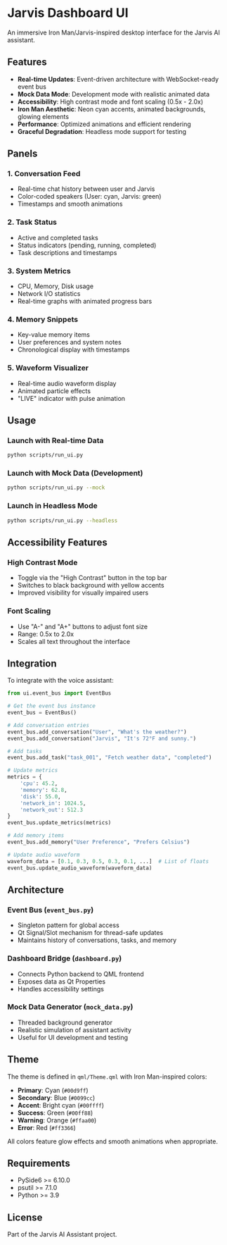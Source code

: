# Jarvis Dashboard UI

An immersive Iron Man/Jarvis-inspired desktop interface for the Jarvis AI assistant.

## Features

- **Real-time Updates**: Event-driven architecture with WebSocket-ready event bus
- **Mock Data Mode**: Development mode with realistic animated data
- **Accessibility**: High contrast mode and font scaling (0.5x - 2.0x)
- **Iron Man Aesthetic**: Neon cyan accents, animated backgrounds, glowing elements
- **Performance**: Optimized animations and efficient rendering
- **Graceful Degradation**: Headless mode support for testing

## Panels

### 1. Conversation Feed
- Real-time chat history between user and Jarvis
- Color-coded speakers (User: cyan, Jarvis: green)
- Timestamps and smooth animations

### 2. Task Status
- Active and completed tasks
- Status indicators (pending, running, completed)
- Task descriptions and timestamps

### 3. System Metrics
- CPU, Memory, Disk usage
- Network I/O statistics
- Real-time graphs with animated progress bars

### 4. Memory Snippets
- Key-value memory items
- User preferences and system notes
- Chronological display with timestamps

### 5. Waveform Visualizer
- Real-time audio waveform display
- Animated particle effects
- "LIVE" indicator with pulse animation

## Usage

### Launch with Real-time Data
```bash
python scripts/run_ui.py
```

### Launch with Mock Data (Development)
```bash
python scripts/run_ui.py --mock
```

### Launch in Headless Mode
```bash
python scripts/run_ui.py --headless
```

## Accessibility Features

### High Contrast Mode
- Toggle via the "High Contrast" button in the top bar
- Switches to black background with yellow accents
- Improved visibility for visually impaired users

### Font Scaling
- Use "A-" and "A+" buttons to adjust font size
- Range: 0.5x to 2.0x
- Scales all text throughout the interface

## Integration

To integrate with the voice assistant:

```python
from ui.event_bus import EventBus

# Get the event bus instance
event_bus = EventBus()

# Add conversation entries
event_bus.add_conversation("User", "What's the weather?")
event_bus.add_conversation("Jarvis", "It's 72°F and sunny.")

# Add tasks
event_bus.add_task("task_001", "Fetch weather data", "completed")

# Update metrics
metrics = {
    'cpu': 45.2,
    'memory': 62.8,
    'disk': 55.0,
    'network_in': 1024.5,
    'network_out': 512.3
}
event_bus.update_metrics(metrics)

# Add memory items
event_bus.add_memory("User Preference", "Prefers Celsius")

# Update audio waveform
waveform_data = [0.1, 0.3, 0.5, 0.3, 0.1, ...]  # List of floats
event_bus.update_audio_waveform(waveform_data)
```

## Architecture

### Event Bus (`event_bus.py`)
- Singleton pattern for global access
- Qt Signal/Slot mechanism for thread-safe updates
- Maintains history of conversations, tasks, and memory

### Dashboard Bridge (`dashboard.py`)
- Connects Python backend to QML frontend
- Exposes data as Qt Properties
- Handles accessibility settings

### Mock Data Generator (`mock_data.py`)
- Threaded background generator
- Realistic simulation of assistant activity
- Useful for UI development and testing

## Theme

The theme is defined in `qml/Theme.qml` with Iron Man-inspired colors:

- **Primary**: Cyan (`#00d9ff`)
- **Secondary**: Blue (`#0099cc`)
- **Accent**: Bright cyan (`#00ffff`)
- **Success**: Green (`#00ff88`)
- **Warning**: Orange (`#ffaa00`)
- **Error**: Red (`#ff3366`)

All colors feature glow effects and smooth animations when appropriate.

## Requirements

- PySide6 >= 6.10.0
- psutil >= 7.1.0
- Python >= 3.9

## License

Part of the Jarvis AI Assistant project.
